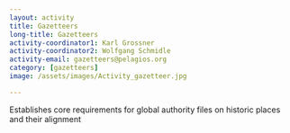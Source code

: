 ```yaml
---
layout: activity
title: Gazetteers
long-title: Gazetteers
activity-coordinator1: Karl Grossner
activity-coordinator2: Wolfgang Schmidle
activity-email: gazetteers@pelagios.org
category: [gazetteers]
image: /assets/images/Activity_gazetteer.jpg

---
```


Establishes core requirements for global authority files on historic places and their alignment
